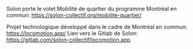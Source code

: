 Solon porte le volet Mobilité de quartier du programme Montréal en commun: https://solon-collectif.org/mobilite-quartier/

Projet technologique développé dans le cadre de Montréal en commun: 
https://locomotion.app/
Lien vers le Gitlab de Solon: https://gitlab.com/solon-collectif/locomotion.app
